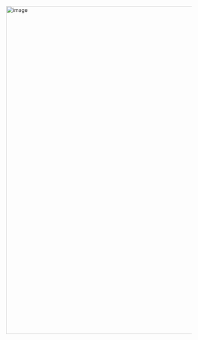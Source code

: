 <img width="534" height="889" alt="image" src="https://github.com/user-attachments/assets/b0f66cbe-0f65-44b7-a8fe-7f38923371a9" />
